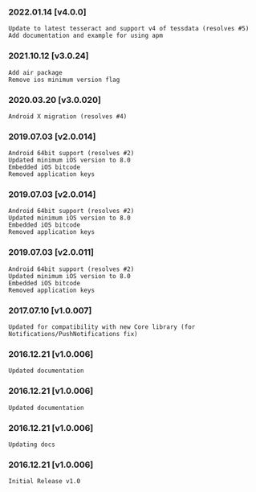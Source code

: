 ### 2022.01.14 [v4.0.0]

```
Update to latest tesseract and support v4 of tessdata (resolves #5)
Add documentation and example for using apm
```

### 2021.10.12 [v3.0.24]

```
Add air package 
Remove ios minimum version flag
```



### 2020.03.20 [v3.0.020]

```
Android X migration (resolves #4)
```


### 2019.07.03 [v2.0.014]

```
Android 64bit support (resolves #2)
Updated minimum iOS version to 8.0
Embedded iOS bitcode
Removed application keys 
```


### 2019.07.03 [v2.0.014]

```
Android 64bit support (resolves #2)
Updated minimum iOS version to 8.0
Embedded iOS bitcode
Removed application keys 
```


### 2019.07.03 [v2.0.011]

```
Android 64bit support (resolves #2)
Updated minimum iOS version to 8.0
Embedded iOS bitcode
Removed application keys 
```


### 2017.07.10 [v1.0.007]

```
Updated for compatibility with new Core library (for Notifications/PushNotifications fix)
```


### 2016.12.21 [v1.0.006]

```
Updated documentation
```


### 2016.12.21 [v1.0.006]

```
Updated documentation
```



### 2016.12.21 [v1.0.006]

```
Updating docs
```


### 2016.12.21 [v1.0.006]

```
Initial Release v1.0
```
